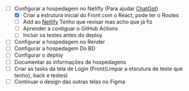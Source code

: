 - [ ] Configurar a hospedagem no Netifly (Para ajudar [ChatGpt](https://chatgpt.com/c/687ffa45-1878-8010-8f59-77d9936457f0))
    - [x] Criar a estrutura inicial do Front com o React, pode ter o Routes
    - [ ] Add ao [Netlify](https://app.netlify.com/) Tenho que revisar mas acho que já fiz
    - [ ] Aprender a contiguar o GitHub Actions 
    - [ ] Incluir os testes antes do deploy
- [ ] Configurar a hospedagem no Render
- [ ] Configurar a hospedagem Do BD
- [ ] Configurar o deploy
- [ ] Documentar as informações de hospedagens
- [ ] Criar as tasks da tela de Login (Front(Limpar a etsrutura de teste que tenho), back e testes)
- [ ] Continuar o design das outras telas no Figma
